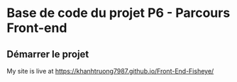 # Base de code du projet P6 - Parcours Front-end

## Démarrer le projet

My site is live at https://khanhtruong7987.github.io/Front-End-Fisheye/

